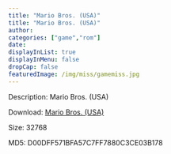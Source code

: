 ```yaml
---
title: "Mario Bros. (USA)"
title: "Mario Bros. (USA)"
author: 
categories: ["game","rom"]
date: 
displayInList: true
displayInMenu: false
dropCap: false
featuredImage: /img/miss/gamemiss.jpg
---
```


Description: Mario Bros. (USA)

Download: <a href="https://kknackGearCT.ctfile.com/fs/2629127-327667804" target = "_blank" rel = "nofollow" > Mario Bros. (USA)</a>

Size: 32768

MD5: D00DFF571BFA57C7FF7880C3CE03B178

